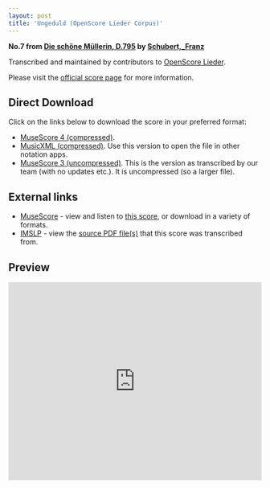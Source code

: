 ```yaml
---
layout: post
title: 'Ungeduld (OpenScore Lieder Corpus)'
---
```


__No.7 from [Die schöne Müllerin, D.795](https://fourscoreandmore.org/openscore/lieder/Schubert%2C_Franz/Die_sch%C3%B6ne_M%C3%BCllerin%2C_D.795/) by [Schubert,_Franz](https://fourscoreandmore.org/openscore/lieder/Schubert%2C_Franz)__

Transcribed and maintained by contributors to [OpenScore Lieder].

Please visit the [official score page] for more information.

[official score page]: https://musescore.com/openscore-lieder-corpus/scores/4985951
[OpenScore Lieder]: https://musescore.com/openscore-lieder-corpus

## Direct Download

Click on the links below to download the score in your preferred format:
- [MuseScore 4 (compressed)](https://fourscoreandmore.org/openscore/lieder/Schubert%2C_Franz/Die_sch%C3%B6ne_M%C3%BCllerin%2C_D.795/07_Ungeduld.mscz).
- [MusicXML (compressed)](https://fourscoreandmore.org/openscore/lieder/Schubert%2C_Franz/Die_sch%C3%B6ne_M%C3%BCllerin%2C_D.795/07_Ungeduld.mxl). Use this version to open the file in other notation apps.
- [MuseScore 3 (uncompressed)](https://raw.githubusercontent.com/OpenScore/Lieder/refs/heads/main/scores/Schubert%2C_Franz/Die_sch%C3%B6ne_M%C3%BCllerin%2C_D.795/07_Ungeduld/lc4985951.mscx). This is the version as transcribed by our team (with no updates etc.). It is uncompressed (so a larger file).

## External links

- [MuseScore] - view and listen to [this score][MuseScore], or download in a variety of formats.
- [IMSLP] - view the [source PDF file(s)][IMSLP] that this score was transcribed from.

[MuseScore]: https://musescore.com/score/4985951
[IMSLP]: https://imslp.org/wiki/Special:ReverseLookup/03233

## Preview

<iframe width="100%" height="394" src="https://musescore.com/openscore-lieder-corpus/scores/4985951/embed" frameborder="0" allowfullscreen allow="autoplay; fullscreen"></iframe>
